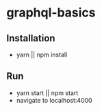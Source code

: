 # graphql-basics

## Installation

- yarn || npm install

## Run

- yarn start || npm start
- navigate to localhost:4000
